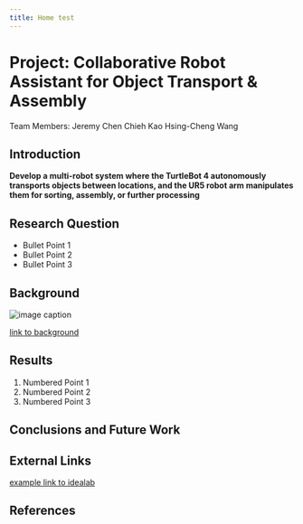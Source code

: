 ```yaml
---
title: Home test
---
```


# Project: Collaborative Robot Assistant for Object Transport & Assembly
Team Members: 
Jeremy Chen
Chieh Kao
Hsing-Cheng Wang

## Introduction
**Develop a multi-robot system where the TurtleBot 4 autonomously transports objects between locations, and the UR5 robot arm manipulates them for sorting, assembly, or further processing**

## Research Question

* Bullet Point 1
* Bullet Point 2
* Bullet Point 3

## Background

![image caption](https://idealab.asu.edu/assets/images/research/jumper1.png)

[link to background](/background)

## Results

1. Numbered Point 1
1. Numbered Point 2
1. Numbered Point 3

## Conclusions and Future Work

## External Links

[example link to idealab](https://idealab.asu.edu)


## References
